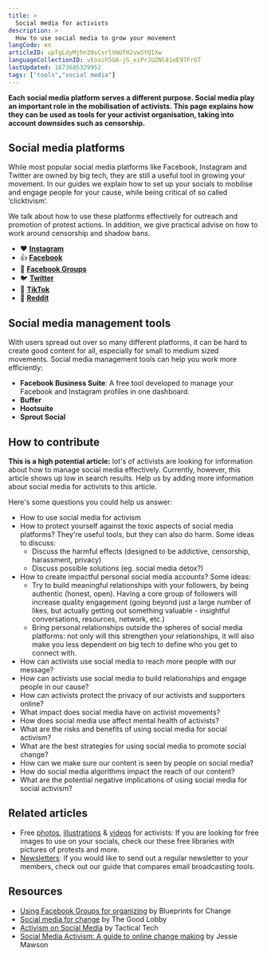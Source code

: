 ```yaml
---
title: >
  Social media for activists
description: >
  How to use social media to grow your movement
langCode: en
articleID: upTgLdyMjhn39sCsrlVmUfH2vwSYQIXw
languageCollectionID: vEoaih5GA-jS_xiPrJUZNl81eE97FrGT
lastUpdated: 1673685329952
tags: ["tools","social media"]
---
```


**Each social media platform serves a different purpose. Social media play an important role in the mobilisation of activists. This page explains how they can be used as tools for your activist organisation, taking into account downsides such as censorship.**

## **Social media platforms**

While most popular social media platforms like Facebook, Instagram and Twitter are owned by big tech, they are still a useful tool in growing your movement. In our guides we explain how to set up your socials to mobilise and engage people for your cause, while being critical of so called ‘clicktivism’.

We talk about how to use these platforms effectively for outreach and promotion of protest actions. In addition, we give practical advise on how to work around censorship and shadow bans.

-   ❤️ [**Instagram**](/tools/instagram)
-   👍 [**Facebook**](/tools/facebook)
-   🙌 [**Facebook Groups**](/tools/facebook-groups)
-   🐦 [**Twitter**](/tools/twitter)
-   🎸 [**TikTok**](/tools/tiktok)
-   🤖 [**Reddit**](/tools/social-media/reddit)

## Social media management tools

With users spread out over so many different platforms, it can be hard to create good content for all, especially for small to medium sized movements. Social media management tools can help you work more efficiently:

-   **Facebook Business Suite**: A free tool developed to manage your Facebook and Instagram profiles in one dashboard.
-   **Buffer**
-   **Hootsuite**
-   **Sprout Social**

## How to contribute

**This is a high potential article:** lot's of activists are looking for information about how to manage social media effectively. Currently, however, this article shows up low in search results. Help us by adding more information about social media for activists to this article.

Here's some questions you could help us answer:

-   How to use social media for activism
-   How to protect yourself against the toxic aspects of social media platforms? They're useful tools, but they can also do harm. Some ideas to discuss:
    -   Discuss the harmful effects (designed to be addictive, censorship, harassment, privacy)
    -   Discuss possible solutions (eg. social media detox?)
-   How to create impactful personal social media accounts? Some ideas:
    -   Try to build meaningful relationships with your followers, by being authentic (honest, open). Having a core group of followers will increase quality engagement (going beyond just a large number of likes, but actually getting out something valuable - insightful conversations, resources, network, etc.)
    -   Bring personal relationships outside the spheres of social media platforms: not only will this strengthen your relationships, it will also make you less dependent on big tech to define who you get to connect with.
-   How can activists use social media to reach more people with our message?
-   How can activists use social media to build relationships and engage people in our cause?
-   How can activists protect the privacy of our activists and supporters online?
-   What impact does social media have on activist movements?
-   How does social media use affect mental health of activists?
-   What are the risks and benefits of using social media for social activism?
-   What are the best strategies for using social media to promote social change?
-   How can we make sure our content is seen by people on social media?
-   How do social media algorithms impact the reach of our content?
-   What are the potential negative implications of using social media for social activism?

## Related articles

-   Free [photos](/tools/photo-libraries), [illustrations](/tools/vector-libraries) & [videos](/tools/video-libraries) for activists: If you are looking for free images to use on your socials, check our these free libraries with pictures of protests and more.
-   [Newsletters](/tools/newsletters): If you would like to send out a regular newsletter to your members, check out our guide that compares email broadcasting tools.

## Resources

-   [Using Facebook Groups for organizing](https://blueprintsfc.org/guide/using-facebook-groups-for-organizing/) by Blueprints for Change
-   [Social media for change](https://www.thegoodlobby.eu/tool/social-media-for-change/) by The Good Lobby
-   [Activism on Social Media](https://ourdataourselves.tacticaltech.org/posts/23_guide_social_media/) by Tactical Tech
-   [Social Media Activism: A guide to online change making](https://commonslibrary.org/guide-social-media-activism/) by Jessie Mawson